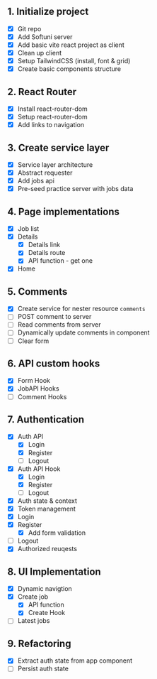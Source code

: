 ## 1. Initialize project
- [x] Git repo
- [x] Add Softuni server
- [x] Add basic vite react project as client
- [x] Clean up client
- [x] Setup TailwindCSS (install, font & grid)
- [x] Create basic components structure

## 2. React Router
- [x] Install react-router-dom
- [x] Setup react-router-dom
- [x] Add links to navigation

## 3. Create service layer
- [x] Service layer architecture
- [x] Abstract requester
- [x] Add jobs api
- [x] Pre-seed practice server with jobs data

## 4. Page implementations
- [x] Job list
- [x] Details
  - [x] Details link
  - [x] Details route
  - [x] API function - get one
- [x] Home

## 5. Comments
- [x] Create service for nester resource `comments`
- [ ] POST comment to server
- [ ] Read comments from server
- [ ] Dynamically update comments in component
- [ ] Clear form

## 6. API custom hooks
- [x] Form Hook
- [x] JobAPI Hooks
- [ ] Comment Hooks

## 7. Authentication
- [x] Auth API
  - [x] Login
  - [x] Register
  - [ ] Logout
- [x] Auth API Hook
  - [x] Login
  - [x] Register
  - [ ] Logout
- [x] Auth state & context
- [x] Token management
- [x] Login
- [x] Register
  - [x] Add form validation
- [ ] Logout
- [x] Authorized reuqests

## 8. UI Implementation
- [x] Dynamic navigtion
- [x] Create job
  - [x] API function
  - [x] Create Hook
- [ ] Latest jobs

## 9. Refactoring
- [x] Extract auth state from app component
- [ ] Persist auth state